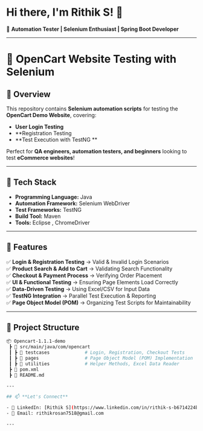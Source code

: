 # Hi there, I'm Rithik S! 👋  

🚀 **Automation Tester | Selenium Enthusiast | Spring Boot Developer**  

---

# 🚀 OpenCart Website Testing with Selenium  

## 📌 Overview  
This repository contains **Selenium automation scripts** for testing the **OpenCart Demo Website**, covering:  
- **User Login Testing**  
- **Registration Testing
- **Test Execution with TestNG **  

Perfect for **QA engineers, automation testers, and beginners** looking to test **eCommerce websites**!  

---

## 🔧 Tech Stack  
- **Programming Language:** Java  
- **Automation Framework:** Selenium WebDriver  
- **Test Frameworks:** TestNG 
- **Build Tool:** Maven  
- **Tools:** Eclipse , ChromeDriver  

---

## 📂 Features  
✅ **Login & Registration Testing** → Valid & Invalid Login Scenarios  
✅ **Product Search & Add to Cart** → Validating Search Functionality  
✅ **Checkout & Payment Process** → Verifying Order Placement  
✅ **UI & Functional Testing** → Ensuring Page Elements Load Correctly  
✅ **Data-Driven Testing** → Using Excel/CSV for Input Data  
✅ **TestNG Integration** → Parallel Test Execution & Reporting  
✅ **Page Object Model (POM)** → Organizing Test Scripts for Maintainability  

---

## 📁 Project Structure  
```bash
📦 Opencart-1.1.1-demo
 ┣ 📂 src/main/java/com/opencart  
 ┃ ┣ 📂 testcases             # Login, Registration, Checkout Tests  
 ┃ ┣ 📂 pages                 # Page Object Model (POM) Implementation  
 ┃ ┣ 📂 utilities             # Helper Methods, Excel Data Reader  
 ┣ 📜 pom.xml  
 ┣ 📜 README.md  

---

## 📫 **Let's Connect**  

- 💼 LinkedIn: [Rithik S](https://www.linkedin.com/in/rithik-s-b6714224b)  
- 📧 Email: rithikrosan7518@gmail.com  

---
